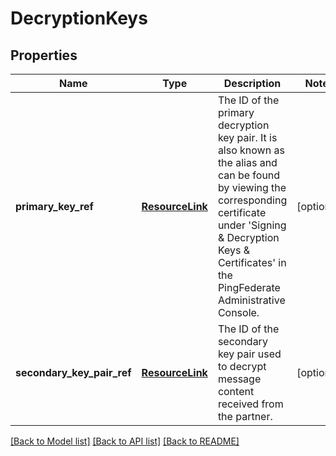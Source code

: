 # DecryptionKeys

## Properties
Name | Type | Description | Notes
------------ | ------------- | ------------- | -------------
**primary_key_ref** | [**ResourceLink**](ResourceLink.md) | The ID of the primary decryption key pair. It is also known as the alias and can be found by viewing the corresponding certificate under &#39;Signing &amp; Decryption Keys &amp; Certificates&#39; in the PingFederate Administrative Console. | [optional] 
**secondary_key_pair_ref** | [**ResourceLink**](ResourceLink.md) | The ID of the secondary key pair used to decrypt message content received from the partner. | [optional] 

[[Back to Model list]](../README.md#documentation-for-models) [[Back to API list]](../README.md#documentation-for-api-endpoints) [[Back to README]](../README.md)


